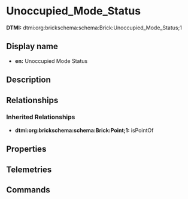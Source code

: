 # Unoccupied_Mode_Status
**DTMI:** dtmi:org:brickschema:schema:Brick:Unoccupied_Mode_Status;1
## Display name
- **en:** Unoccupied Mode Status
## Description
## Relationships
### Inherited Relationships
* **dtmi:org:brickschema:schema:Brick:Point;1:** isPointOf
## Properties
## Telemetries
## Commands
